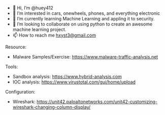 - 👋 Hi, I’m @huey412
- 👀 I’m interested in cars, onewheels, phones, and everything electronic
- 🌱 I’m currently learning Machine Learning and appling it to security.
- 💞️ I’m looking to collaborate on using python to create an awesome machine learning project.
- 📫 How to reach me hxyst3@gmail.com

<!---
huey412/huey412 is a ✨ special ✨ repository because its `README.md` (this file) appears on your GitHub profile.
You can click the Preview link to take a look at your changes.
--->

Resource:
- Malware Samples/Exercise: https://www.malware-traffic-analysis.net

Tools:
- Sandbox analysis: https://www.hybrid-analysis.com
- IOC analysis: https://www.virustotal.com/gui/home/upload

Configuration:
- Wireshark: https://unit42.paloaltonetworks.com/unit42-customizing-wireshark-changing-column-display/
